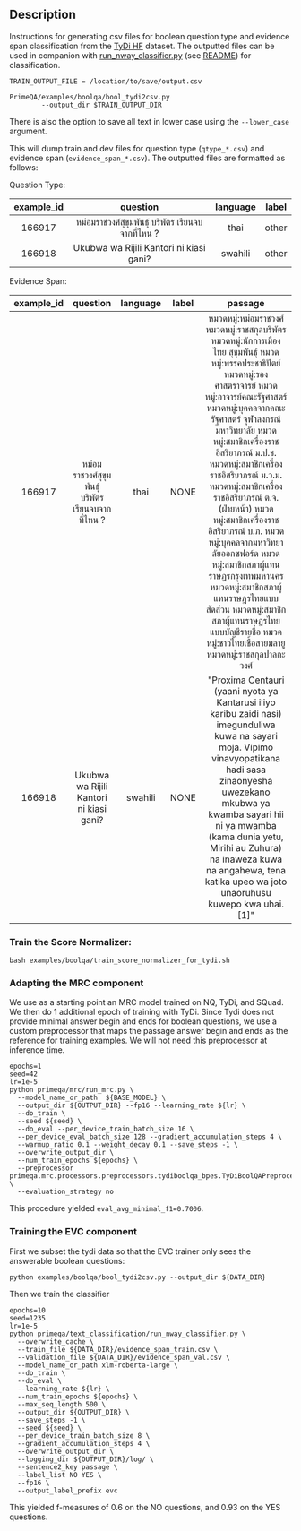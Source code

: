 ## Description

Instructions for generating csv files for boolean question type and evidence span classification from the [TyDi HF]() dataset. The outputted files can be used in companion with [run_nway_classifier.py](../../primeqa/text_classification/run_nway_classifier.py) (see [README](../../primeqa/text_classification/README.md)) for classification. 

```
TRAIN_OUTPUT_FILE = /location/to/save/output.csv

PrimeQA/examples/boolqa/bool_tydi2csv.py
        --output_dir $TRAIN_OUTPUT_DIR
```

There is also the option to save all text in lower case using the `--lower_case` argument.

This will dump train and dev files for question type (`qtype_*.csv`) and evidence span (`evidence_span_*.csv`). The outputted files are formatted as follows:

Question Type:

|example_id|question|language|label|
| :---: | :---: | :---: | :---: |
|166917|หม่อมราชวงศ์สุขุมพันธุ์ บริพัตร เรียนจบจากที่ไหน ?|thai|other|
|166918|Ukubwa wa Rijili Kantori ni kiasi gani?|swahili|other|

Evidence Span:

|example_id|question|language|label|passage|
| :---: | :---: | :---: | :---: | :---: |
|166917|หม่อมราชวงศ์สุขุมพันธุ์ บริพัตร เรียนจบจากที่ไหน ?|thai|NONE| หมวดหมู่:หม่อมราชวงศ์ หมวดหมู่:ราชสกุลบริพัตร หมวดหมู่:นักการเมืองไทย สุขุมพันธุ์ หมวดหมู่:พรรคประชาธิปัตย์ หมวดหมู่:รองศาสตราจารย์ หมวดหมู่:อาจารย์คณะรัฐศาสตร์ หมวดหมู่:บุคคลจากคณะรัฐศาสตร์ จุฬาลงกรณ์มหาวิทยาลัย หมวดหมู่:สมาชิกเครื่องราชอิสริยาภรณ์ ม.ป.ช. หมวดหมู่:สมาชิกเครื่องราชอิสริยาภรณ์ ม.ว.ม. หมวดหมู่:สมาชิกเครื่องราชอิสริยาภรณ์ ต.จ. (ฝ่ายหน้า) หมวดหมู่:สมาชิกเครื่องราชอิสริยาภรณ์ บ.ภ. หมวดหมู่:บุคคลจากมหาวิทยาลัยออกซฟอร์ด หมวดหมู่:สมาชิกสภาผู้แทนราษฎรกรุงเทพมหานคร หมวดหมู่:สมาชิกสภาผู้แทนราษฎรไทยแบบสัดส่วน หมวดหมู่:สมาชิกสภาผู้แทนราษฎรไทยแบบบัญชีรายชื่อ หมวดหมู่:ชาวไทยเชื้อสายมลายู  หมวดหมู่:ราชสกุลปาลกะวงศ์|
|166918|Ukubwa wa Rijili Kantori ni kiasi gani?|swahili|NONE|"Proxima Centauri (yaani nyota ya Kantarusi iliyo karibu zaidi nasi) imegunduliwa kuwa na sayari moja. Vipimo vinavyopatikana hadi sasa zinaonyesha uwezekano mkubwa ya kwamba sayari hii ni ya mwamba (kama dunia yetu, Mirihi au Zuhura) na inaweza kuwa na angahewa, tena katika upeo wa joto unaoruhusu kuwepo kwa uhai. [1]"|

### Train the Score Normalizer:

```
bash examples/boolqa/train_score_normalizer_for_tydi.sh
```

### Adapting the MRC component
We use as a starting point an MRC model trained on NQ, TyDi, and SQuad.  We then do 1 additional epoch of training
with TyDi.  Since Tydi does not provide minimal answer begin and ends for boolean questions, we use a custom preprocessor 
that maps the passage answer begin and ends as the reference for training examples.  We will not need this preprocessor at inference time.
```
epochs=1
seed=42
lr=1e-5
python primeqa/mrc/run_mrc.py \
  --model_name_or_path  ${BASE_MODEL} \
  --output_dir ${OUTPUT_DIR} --fp16 --learning_rate ${lr} \
  --do_train \
  --seed ${seed} \
  --do_eval --per_device_train_batch_size 16 \
  --per_device_eval_batch_size 128 --gradient_accumulation_steps 4 \
  --warmup_ratio 0.1 --weight_decay 0.1 --save_steps -1 \
  --overwrite_output_dir \
  --num_train_epochs ${epochs} \
  --preprocessor primeqa.mrc.processors.preprocessors.tydiboolqa_bpes.TyDiBoolQAPreprocessor \
  --evaluation_strategy no
```
This procedure yielded `eval_avg_minimal_f1=0.7006`.

### Training the EVC component

First we subset the tydi data so that the EVC trainer only sees the answerable boolean questions:
```
python examples/boolqa/bool_tydi2csv.py --output_dir ${DATA_DIR}
```
Then we train the classifier
```
epochs=10
seed=1235
lr=1e-5
python primeqa/text_classification/run_nway_classifier.py \
  --overwrite_cache \
  --train_file ${DATA_DIR}/evidence_span_train.csv \
  --validation_file ${DATA_DIR}/evidence_span_val.csv \
  --model_name_or_path xlm-roberta-large \
  --do_train \
  --do_eval \
  --learning_rate ${lr} \
  --num_train_epochs ${epochs} \
  --max_seq_length 500 \
  --output_dir ${OUTPUT_DIR} \
  --save_steps -1 \
  --seed ${seed} \
  --per_device_train_batch_size 8 \
  --gradient_accumulation_steps 4 \
  --overwrite_output_dir \
  --logging_dir ${OUTPUT_DIR}/log/ \
  --sentence2_key passage \
  --label_list NO YES \
  --fp16 \
  --output_label_prefix evc
```
This yielded f-measures of 0.6 on the NO questions, and 0.93 on the YES questions.
